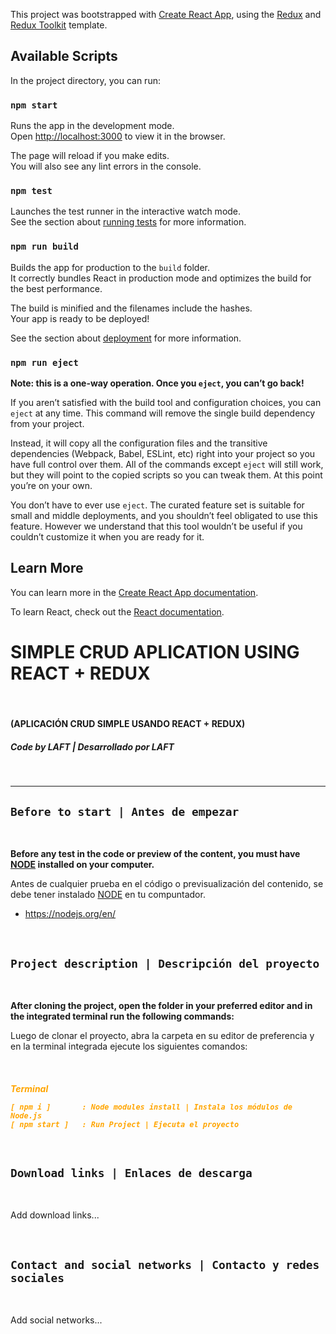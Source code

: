 This project was bootstrapped with [Create React App](https://github.com/facebook/create-react-app), using the [Redux](https://redux.js.org/) and [Redux Toolkit](https://redux-toolkit.js.org/) template.

## Available Scripts

In the project directory, you can run:

### `npm start`

Runs the app in the development mode.<br />
Open [http://localhost:3000](http://localhost:3000) to view it in the browser.

The page will reload if you make edits.<br />
You will also see any lint errors in the console.

### `npm test`

Launches the test runner in the interactive watch mode.<br />
See the section about [running tests](https://facebook.github.io/create-react-app/docs/running-tests) for more information.

### `npm run build`

Builds the app for production to the `build` folder.<br />
It correctly bundles React in production mode and optimizes the build for the best performance.

The build is minified and the filenames include the hashes.<br />
Your app is ready to be deployed!

See the section about [deployment](https://facebook.github.io/create-react-app/docs/deployment) for more information.

### `npm run eject`

**Note: this is a one-way operation. Once you `eject`, you can’t go back!**

If you aren’t satisfied with the build tool and configuration choices, you can `eject` at any time. This command will remove the single build dependency from your project.

Instead, it will copy all the configuration files and the transitive dependencies (Webpack, Babel, ESLint, etc) right into your project so you have full control over them. All of the commands except `eject` will still work, but they will point to the copied scripts so you can tweak them. At this point you’re on your own.

You don’t have to ever use `eject`. The curated feature set is suitable for small and middle deployments, and you shouldn’t feel obligated to use this feature. However we understand that this tool wouldn’t be useful if you couldn’t customize it when you are ready for it.

## Learn More

You can learn more in the [Create React App documentation](https://facebook.github.io/create-react-app/docs/getting-started).

To learn React, check out the [React documentation](https://reactjs.org/).


# SIMPLE CRUD APLICATION USING REACT + REDUX

<br />

#### (APLICACIÓN CRUD SIMPLE USANDO REACT + REDUX) 
##### Code by LAFT | Desarrollado por LAFT
<br />

<hr />

## `Before to start | Antes de empezar`

<br />

<b>Before any test in the code or preview of the content, you must have [NODE](https://nodejs.org/en/) installed on your computer.</b>

Antes de cualquier prueba en el código o previsualización del contenido, se debe tener instalado [NODE](https://nodejs.org/es/) en tu compuntador.

- https://nodejs.org/en/

<br />

## `Project description | Descripción del proyecto`

<br />

<b>After cloning the project, open the folder in your preferred editor and in the integrated terminal run the following commands:</b>

Luego de clonar el proyecto, abra la carpeta en su editor de preferencia y en la terminal integrada ejecute los siguientes comandos:

<br />

<h5 style="color: orange">Terminal</span>

```
[ npm i ]       : Node modules install | Instala los módulos de Node.js
[ npm start ]   : Run Project | Ejecuta el proyecto
```

<br />

## `Download links | Enlaces de descarga`

<br />

Add download links...

<br />


## `Contact and social networks | Contacto y redes sociales`

<br />

Add  social networks...

<br />